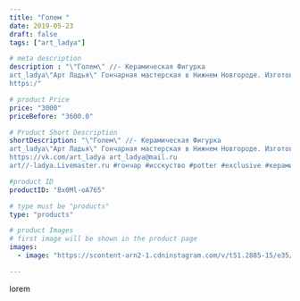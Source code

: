 ```yaml
---
title: "Голем "
date: 2019-05-23
draft: false
tags: ["art_ladya"]

# meta description
description : "\"Голем\" //- Керамическая Фигурка
art_ladya\"Арт Ладья\" Гончарная мастерская в Нижнем Новгороде. Изготовление керамики и мастер//-классы по обучению. 
https:/"

# product Price
price: "3000"
priceBefore: "3600.0"

# Product Short Description
shortDescription: "\"Голем\" //- Керамическая Фигурка
art_ladya\"Арт Ладья\" Гончарная мастерская в Нижнем Новгороде. Изготовление керамики и мастер//-классы по обучению. 
https://vk.com/art_ladya art_ladya@mail.ru 
art//-ladya.Livemaster.ru #гончар #исскуство #potter #exclusive #керамикаручнаяработа #керамиканазаказ #handmade #керамика #golem #эксклюзивнаякерамика #painter #decor #ceramicar #nntoday #claygoods #restaurant #earthenware #ceramic #пражскийголем #grajskigolem #голем #magic #ezoteric #ceramicart #магия #фигурки #clay #авторскаякерамика"

#product ID
productID: "Bx0Ml-oA765"

# type must be "products"
type: "products"

# product Images
# first image will be shown in the product page
images:
  - image: "https://scontent-arn2-1.cdninstagram.com/v/t51.2885-15/e35/60626781_435232317254159_339571546850071062_n.jpg?se=7&tp=1&_nc_ht=scontent-arn2-1.cdninstagram.com&_nc_cat=111&_nc_ohc=xdj5WBXLXkoAX_hZXeu&ccb=7-4&oh=1b0cffbaf65dfa9cab96518afabeb46a&oe=60836B82&_nc_sid=86f79a&ig_cache_key=MjA1MDMxOTExNjc4MjUxNzk0NQ%3D%3D.2-ccb7-4"

---
```

lorem
